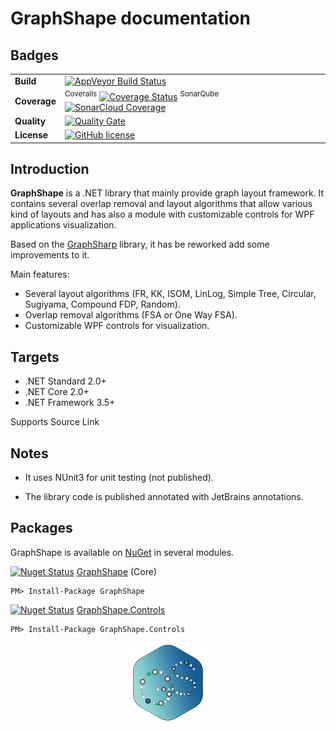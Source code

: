 # GraphShape documentation

## Badges

| | |
| --- | --- |
| **Build** | [![AppVeyor Build Status](https://ci.appveyor.com/api/projects/status/github/KeRNeLith/GraphShape?branch=master&svg=true)](https://ci.appveyor.com/project/KeRNeLith/GraphShape) |
| **Coverage** | <sup>Coveralls</sup> [![Coverage Status](https://coveralls.io/repos/github/KeRNeLith/GraphShape/badge.svg?branch=master)](https://coveralls.io/github/KeRNeLith/GraphShape?branch=master) <sup>SonarQube</sup> [![SonarCloud Coverage](https://sonarcloud.io/api/project_badges/measure?project=graphshape&metric=coverage)](https://sonarcloud.io/component_measures/metric/coverage/list?id=graphshape) | 
| **Quality** | [![Quality Gate](https://sonarcloud.io/api/project_badges/measure?project=graphshape&metric=alert_status)](https://sonarcloud.io/dashboard?id=graphshape) | 
| **License** | [![GitHub license](https://img.shields.io/github/license/mashape/apistatus.svg)](https://github.com/KeRNeLith/GraphShape/blob/master/LICENSE) |

## Introduction

**GraphShape** is a .NET library that mainly provide graph layout framework.
It contains several overlap removal and layout algorithms that allow various kind of layouts and has also a module with customizable controls for WPF applications visualization.

Based on the [GraphSharp](https://archive.codeplex.com/?p=graphsharp) library, it has be reworked add some improvements to it.

Main features:
- Several layout algorithms (FR, KK, ISOM, LinLog, Simple Tree, Circular, Sugiyama, Compound FDP, Random).
- Overlap removal algorithms (FSA or One Way FSA).
- Customizable WPF controls for visualization.

## Targets

- .NET Standard 2.0+
- .NET Core 2.0+
- .NET Framework 3.5+

Supports Source Link

## Notes

- It uses NUnit3 for unit testing (not published).

- The library code is published annotated with JetBrains annotations.

## Packages

GraphShape is available on [NuGet](https://www.nuget.org) in several modules.

[![Nuget Status](https://img.shields.io/nuget/v/graphshape.svg)](https://www.nuget.org/packages/GraphShape) [GraphShape](https://www.nuget.org/packages/GraphShape) (Core)

    PM> Install-Package GraphShape

[![Nuget Status](https://img.shields.io/nuget/v/graphshape.svg)](https://www.nuget.org/packages/GraphShape.Controls) [GraphShape.Controls](https://www.nuget.org/packages/GraphShape.Controls)

    PM> Install-Package GraphShape.Controls

<img src="images/graphshape_logo.png" width="128" height="128" style="display: block; margin-left: auto; margin-right: auto" />